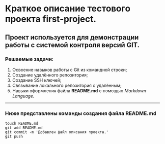 # Краткое описание тестового проекта first-project.

## Проект используется для демонстрации работы с системой контроля версий GIT.

### Решаемые задачи:

1. Освоение навыков работы с Git из командной строки;
2. Создание удалённого репозитория;
3. Создание SSH ключей;
4. Связывание локального репозитория с удалённым;
5. Навыки оформления файла **README.md** с помощью *Markdown Language*.

---

### Ниже представлены команды создания файла README.md

```
touch README.md
git add README.md
git commit -m 'Добавлен файл описания проекта.'
git push
```   
